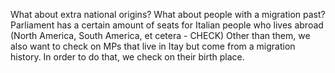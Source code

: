What about extra national origins? What about people with a migration past? 
Parliament has a certain amount of seats for Italian people who lives abroad (North America, South America, et cetera - CHECK)
Other than them, we also want to check on MPs that live in Itay but come from a migration history. In order to do that, we check on their birth place. 